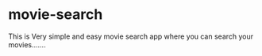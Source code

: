 # movie-search
This is Very simple and easy movie search app where you can search your movies.......

